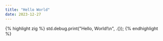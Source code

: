 ```yaml
---
title: "Hello World"
date: 2023-12-27
---
```


{% highlight zig %}
std.debug.print("Hello, World!\n", .{});
{% endhighlight %}
